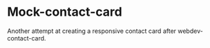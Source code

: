 # Mock-contact-card

Another attempt at creating a responsive contact card after webdev-contact-card.
